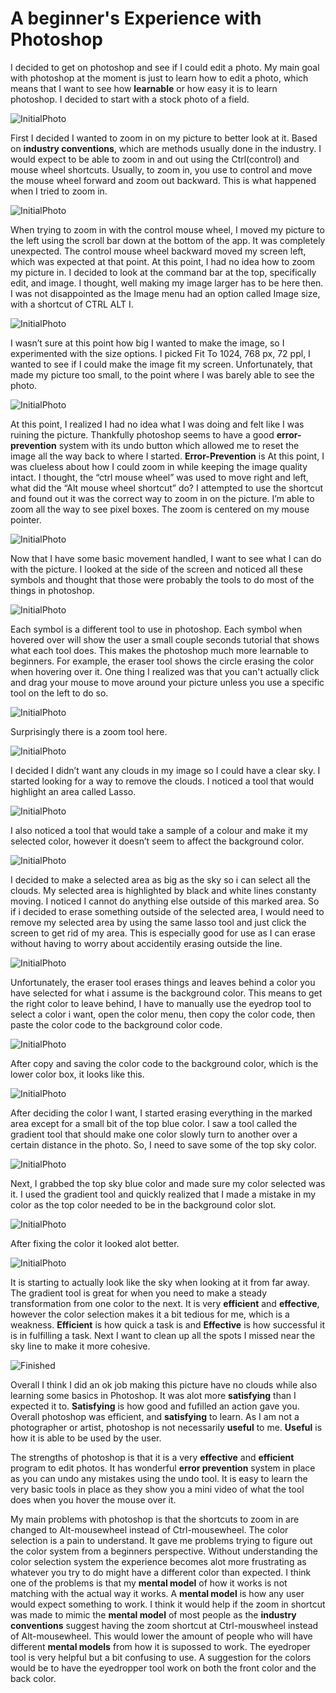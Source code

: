 # A beginner's Experience with Photoshop

I decided to get on photoshop and see if I could edit a photo. My main goal with photoshop at the moment is just to learn how to edit a photo, which means that I want to see how **learnable** or how easy it is to learn photoshop. I decided to start with a stock photo of a field. 

![InitialPhoto](InitialPhoto.png)


First I decided I wanted to zoom in on my picture to better look at it. Based on **industry conventions**, which are methods usually done in the industry. I would expect to be able to zoom in and out using the Ctrl(control) and mouse wheel shortcuts. Usually, to zoom in, you use to control and move the mouse wheel forward and zoom out backward. This is what happened when I tried to zoom in.

![InitialPhoto](MoveLeft.png)

When trying to zoom in with the control mouse wheel, I moved my picture to the left using the scroll bar down at the bottom of the app. It was completely unexpected. The control mouse wheel backward moved my screen left, which was expected at that point. At this point, I had no idea how to zoom my picture in. I decided to look at the command bar at the top, specifically edit, and image. I thought, well making my image larger has to be here then. I was not disappointed as the Image menu had an option called Image size, with a shortcut of CTRL ALT I. 

![InitialPhoto](ImageSize.jpg)

I wasn’t sure at this point how big I wanted to make the image, so I experimented with the size options. I picked Fit To 1024, 768 px, 72 ppl, I wanted to see if I could make the image fit my screen. Unfortunately, that made my picture too small, to the point where I was barely able to see the photo. 

![InitialPhoto](SmallSize.png)

At this point, I realized I had no idea what I was doing and felt like I was ruining the picture. Thankfully photoshop seems to have a good **error-prevention** system with its undo button which allowed me to reset the image all the way back to where I started. **Error-Prevention** is  At this point, I was clueless about how I could zoom in while keeping the image quality intact. I thought, the “ctrl mouse wheel” was used to move right and left, what did the “Alt mouse wheel shortcut” do? I attempted to use the shortcut and found out it was the correct way to zoom in on the picture. I’m able to zoom all the way to see pixel boxes. The zoom is centered on my mouse pointer.

![InitialPhoto](ZoomInPixels.png)


Now that I have some basic movement handled, I want to see what I can do with the picture. I looked at the side of the screen and noticed all these symbols and thought that those were probably the tools to do most of the things in photoshop. 

![InitialPhoto](EraseTool.jpg)

Each symbol is a different tool to use in photoshop. Each symbol when hovered over will show the user a small couple seconds tutorial that shows what each tool does. This makes the photoshop much more learnable to beginners. For example, the eraser tool shows the circle erasing the color when hovering over it. One thing I realized was that you can't actually click and drag your mouse to move around your picture unless you use a specific tool on the left to do so.

![InitialPhoto](HandTool.jpg)

Surprisingly there is a zoom tool here.

![InitialPhoto](ZoomOutTool.jpg)

I decided I didn’t want any clouds in my image so I could have a clear sky. I started looking for a way to remove the clouds. I noticed a tool that would highlight an area called Lasso. 

![InitialPhoto](LassoTool.jpg)

I also noticed a tool that would take a sample of a colour and make it my selected color, however it doesn’t seem to affect the background color. 


![InitialPhoto](EyeDropperTool.jpg)

I decided to make a selected area as big as the sky so i can select all the clouds. My selected area is highlighted by black and white lines constanty moving. I noticed I cannot do anything else outside of this marked area. So if i decided to erase something outside of the selected area, I would need to remove my selected area by using the same lasso tool and just click the screen to get rid of my area. This is especially good for use as I can erase without having to worry about accidentily erasing outside the line. 


![InitialPhoto](MarkArea.jpg)


Unfortunately, the eraser tool erases things and leaves behind a color you have selected for what i assume is the background color. This means to get the right color to leave behind, I have to manually use the eyedrop tool to select a color i want, open the color menu, then copy the color code, then paste the color code to the background color code. 

![InitialPhoto](BackgroundColor.jpg)

After copy and saving the color code to the background color, which is the lower color box, it looks like this. 


![InitialPhoto](ColorTwoBoxes.jpg)

After deciding the color I want, I started erasing everything in the marked area except for a small bit of the top blue color. I saw a tool called the gradient tool that should make one color slowly turn to another over a certain distance in the photo. So, I need to save some of the top sky color. 

![InitialPhoto](MarkAreaFirstErase.jpg)

Next, I grabbed the top sky blue color and made sure my color selected was it. I used the gradient tool and quickly realized that I made a mistake in my color as the top color needed to be in the background color slot. 


![InitialPhoto](GradientMessUp.jpg)

After fixing the color it looked alot better. 

![InitialPhoto](MarkAreaAlmostFinished.jpg)

It is starting to actually look like the sky when looking at it from far away. The gradient tool is great for when you need to make a steady transformation from one color to the next. It is very **efficient** and **effective**, however the color selection makes it a bit tedious for me, which is a weakness. **Efficient** is how quick a task is and **Effective** is how successful it is in fulfilling a task. Next I want to clean up all the spots I missed near the sky line to make it more cohesive. 

![Finished](Finished.png)

Overall I think I did an ok job making this picture have no clouds while also learning some basics in Photoshop. It was alot more **satisfying** than I expected it to. **Satisfying** is how good and fufilled an action gave you. Overall photoshop was efficient, and **satisfying** to learn. As I am not a photographer or artist, photoshop is not necessarily **useful** to me. **Useful** is how it is able to be used by the user. 

The strengths of photoshop is that it is a very **effective** and **efficient** program to edit photos. It has wonderful **error prevention** system in place as you can undo any mistakes using the undo tool. It is easy to learn the very basic tools in place as they show you a mini video of what the tool does when you hover the mouse over it. 

My main problems with photoshop is that the shortcuts to zoom in are changed to Alt-mousewheel instead of Ctrl-mousewheel. The color selection is a pain to understand.  It gave me problems trying to figure out the color system from a beginners perspective. Without understanding the color selection system the experience becomes alot more frustrating as whatever you try to do might have a different color than expected. I think one of the problems is that my **mental model** of how it works is not matching with the actual way it works. A **mental model** is how any user would expect something to work. I think it would help if the zoom in shortcut was made to mimic the **mental model** of most people as the **industry conventions** suggest having the zoom shortcut at Ctrl-mouswheel instead of Alt-mousewheel. This would lower the amount of people who will have different **mental models** from how it is supossed to work. The eyedroper tool is very helpful but a bit confusing to use. A suggestion for the colors would be to have the eyedropper tool work on both the front color and the back color. 

